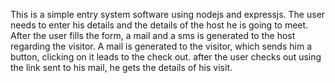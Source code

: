 This is a simple entry system software using nodejs and expressjs.
The user needs to enter his details and the details of the host he is going to meet.
After the user fills the form, a mail and a sms is generated to the host regarding the visitor.
A mail is generated to the visitor, which sends him a button, clicking on it leads to the check out.
after the user checks out using the link sent to his mail, he gets the details of his visit.
